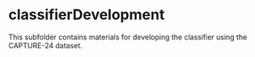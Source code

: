 # classifierDevelopment 

This subfolder contains materials for developing the classifier using the CAPTURE-24 dataset.
